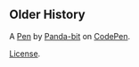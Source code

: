Older History
-------------


A [Pen](https://codepen.io/Panda-bit/pen/wvEwxLw) by [Panda-bit](https://codepen.io/Panda-bit) on [CodePen](https://codepen.io).

[License](https://codepen.io/license/pen/wvEwxLw).